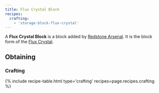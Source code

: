 ```yaml
--- 
title: Flux Crystal Block
recipes: 
  crafting: 
    - 'storage-block-flux-crystal'
--- 
```


A **Flux Crystal Block** is a block added by [Redstone Arsenal](/docs/redstone-arsenal/). It is the block form of the [Flux Crystal](/docs/redstone-arsenal/materials/flux-crystal).

Obtaining
---------

### Crafting
{% include recipe-table.html type='crafting' recipes=page.recipes.crafting %}